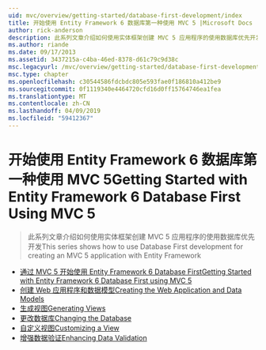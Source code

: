 ```yaml
---
uid: mvc/overview/getting-started/database-first-development/index
title: 开始使用 Entity Framework 6 数据库第一种使用 MVC 5 |Microsoft Docs
author: rick-anderson
description: 此系列文章介绍如何使用实体框架创建 MVC 5 应用程序的使用数据库优先开发
ms.author: riande
ms.date: 09/17/2013
ms.assetid: 3437215a-c4ba-46ed-8378-d61c79c9d38c
msc.legacyurl: /mvc/overview/getting-started/database-first-development
msc.type: chapter
ms.openlocfilehash: c30544586fdcbdc805e593fae0f186810a412be9
ms.sourcegitcommit: 0f1119340e4464720cfd16d0ff15764746ea1fea
ms.translationtype: MT
ms.contentlocale: zh-CN
ms.lasthandoff: 04/09/2019
ms.locfileid: "59412367"
---
```

# <a name="getting-started-with-entity-framework-6-database-first-using-mvc-5"></a><span data-ttu-id="b4ce5-103">开始使用 Entity Framework 6 数据库第一种使用 MVC 5</span><span class="sxs-lookup"><span data-stu-id="b4ce5-103">Getting Started with Entity Framework 6 Database First Using MVC 5</span></span>

> <span data-ttu-id="b4ce5-104">此系列文章介绍如何使用实体框架创建 MVC 5 应用程序的使用数据库优先开发</span><span class="sxs-lookup"><span data-stu-id="b4ce5-104">This series shows how to use Database First development for creating an MVC 5 application with Entity Framework</span></span>


- [<span data-ttu-id="b4ce5-105">通过 MVC 5 开始使用 Entity Framework 6 Database First</span><span class="sxs-lookup"><span data-stu-id="b4ce5-105">Getting Started with Entity Framework 6 Database First using MVC 5</span></span>](setting-up-database.md)
- [<span data-ttu-id="b4ce5-106">创建 Web 应用程序和数据模型</span><span class="sxs-lookup"><span data-stu-id="b4ce5-106">Creating the Web Application and Data Models</span></span>](creating-the-web-application.md)
- [<span data-ttu-id="b4ce5-107">生成视图</span><span class="sxs-lookup"><span data-stu-id="b4ce5-107">Generating Views</span></span>](generating-views.md)
- [<span data-ttu-id="b4ce5-108">更改数据库</span><span class="sxs-lookup"><span data-stu-id="b4ce5-108">Changing the Database</span></span>](changing-the-database.md)
- [<span data-ttu-id="b4ce5-109">自定义视图</span><span class="sxs-lookup"><span data-stu-id="b4ce5-109">Customizing a View</span></span>](customizing-a-view.md)
- [<span data-ttu-id="b4ce5-110">增强数据验证</span><span class="sxs-lookup"><span data-stu-id="b4ce5-110">Enhancing Data Validation</span></span>](enhancing-data-validation.md)
